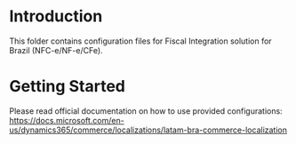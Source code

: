 # Introduction 
This folder contains configuration files for Fiscal Integration solution for Brazil (NFC-e/NF-e/CFe).

# Getting Started
Please read official documentation on how to use provided configurations:
https://docs.microsoft.com/en-us/dynamics365/commerce/localizations/latam-bra-commerce-localization